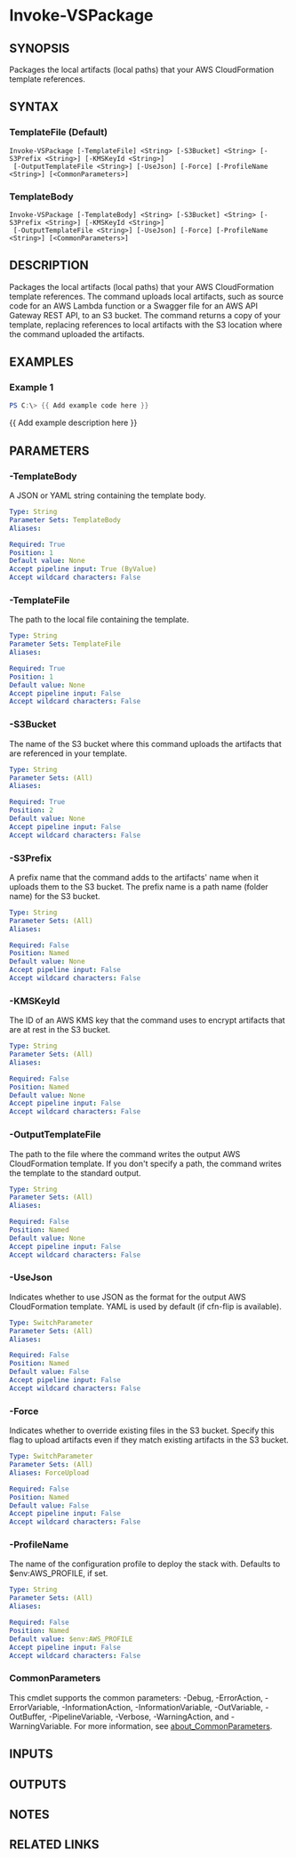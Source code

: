 # Invoke-VSPackage

## SYNOPSIS
Packages the local artifacts (local paths) that your AWS CloudFormation template references.

## SYNTAX

### TemplateFile (Default)
```
Invoke-VSPackage [-TemplateFile] <String> [-S3Bucket] <String> [-S3Prefix <String>] [-KMSKeyId <String>]
 [-OutputTemplateFile <String>] [-UseJson] [-Force] [-ProfileName <String>] [<CommonParameters>]
```

### TemplateBody
```
Invoke-VSPackage [-TemplateBody] <String> [-S3Bucket] <String> [-S3Prefix <String>] [-KMSKeyId <String>]
 [-OutputTemplateFile <String>] [-UseJson] [-Force] [-ProfileName <String>] [<CommonParameters>]
```

## DESCRIPTION
Packages the local artifacts (local paths) that your AWS CloudFormation template references.
The command uploads local artifacts, such as source code for an AWS Lambda function or a Swagger file for an AWS API Gateway REST API, to an S3 bucket.
The command returns a copy of your template, replacing references to local artifacts with the S3 location where the command uploaded the artifacts.

## EXAMPLES

### Example 1
```powershell
PS C:\> {{ Add example code here }}
```

{{ Add example description here }}

## PARAMETERS

### -TemplateBody
A JSON or YAML string containing the template body.

```yaml
Type: String
Parameter Sets: TemplateBody
Aliases:

Required: True
Position: 1
Default value: None
Accept pipeline input: True (ByValue)
Accept wildcard characters: False
```

### -TemplateFile
The path to the local file containing the template.

```yaml
Type: String
Parameter Sets: TemplateFile
Aliases:

Required: True
Position: 1
Default value: None
Accept pipeline input: False
Accept wildcard characters: False
```

### -S3Bucket
The name of the S3 bucket where this command uploads the artifacts that are referenced in your template.

```yaml
Type: String
Parameter Sets: (All)
Aliases:

Required: True
Position: 2
Default value: None
Accept pipeline input: False
Accept wildcard characters: False
```

### -S3Prefix
A prefix name that the command adds to the artifacts' name when it uploads them to the S3 bucket.
The prefix name is a path name (folder name) for the S3 bucket.

```yaml
Type: String
Parameter Sets: (All)
Aliases:

Required: False
Position: Named
Default value: None
Accept pipeline input: False
Accept wildcard characters: False
```

### -KMSKeyId
The ID of an AWS KMS key that the command uses to encrypt artifacts that are at rest in the S3 bucket.

```yaml
Type: String
Parameter Sets: (All)
Aliases:

Required: False
Position: Named
Default value: None
Accept pipeline input: False
Accept wildcard characters: False
```

### -OutputTemplateFile
The path to the file where the command writes the output AWS CloudFormation template.
If you don't specify a path, the command writes the template to the standard output.

```yaml
Type: String
Parameter Sets: (All)
Aliases:

Required: False
Position: Named
Default value: None
Accept pipeline input: False
Accept wildcard characters: False
```

### -UseJson
Indicates whether to use JSON as the format for the output AWS CloudFormation template.
YAML is used by default (if cfn-flip is available).

```yaml
Type: SwitchParameter
Parameter Sets: (All)
Aliases:

Required: False
Position: Named
Default value: False
Accept pipeline input: False
Accept wildcard characters: False
```

### -Force
Indicates whether to override existing files in the S3 bucket.
Specify this flag to upload artifacts even if they match existing artifacts in the S3 bucket.

```yaml
Type: SwitchParameter
Parameter Sets: (All)
Aliases: ForceUpload

Required: False
Position: Named
Default value: False
Accept pipeline input: False
Accept wildcard characters: False
```

### -ProfileName
The name of the configuration profile to deploy the stack with.
Defaults to $env:AWS_PROFILE, if set.

```yaml
Type: String
Parameter Sets: (All)
Aliases:

Required: False
Position: Named
Default value: $env:AWS_PROFILE
Accept pipeline input: False
Accept wildcard characters: False
```

### CommonParameters
This cmdlet supports the common parameters: -Debug, -ErrorAction, -ErrorVariable, -InformationAction, -InformationVariable, -OutVariable, -OutBuffer, -PipelineVariable, -Verbose, -WarningAction, and -WarningVariable. For more information, see [about_CommonParameters](http://go.microsoft.com/fwlink/?LinkID=113216).

## INPUTS

## OUTPUTS

## NOTES

## RELATED LINKS
